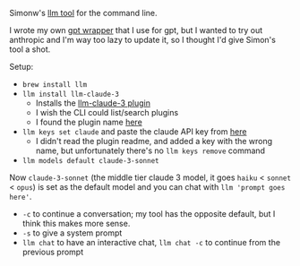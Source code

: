 Simonw's [llm tool](https://llm.datasette.io/en/stable/index.html) for the command line.

I wrote my own [gpt wrapper](http://github.com/llimllib/gpt) that I use for gpt, but I wanted to try out anthropic and I'm way too lazy to update it, so I thought I'd give Simon's tool a shot.

Setup:

- `brew install llm`
- `llm install llm-claude-3`
	- Installs the [llm-claude-3 plugin](https://github.com/simonw/llm-claude-3)
	- I wish the CLI could list/search plugins
	- I found the plugin name [here](https://llm.datasette.io/en/stable/plugins/directory.html)
- `llm keys set claude` and paste the claude API key from [here](https://console.anthropic.com/settings/keys)
	- I didn't read the plugin readme, and added a key with the wrong name, but unfortunately there's no `llm keys remove` command
- `llm models default claude-3-sonnet`

Now `claude-3-sonnet` (the middle tier claude 3 model, it goes `haiku` < `sonnet` < `opus`) is set as the default model and you can chat with `llm 'prompt goes here'`.

- `-c` to continue a conversation; my tool has the opposite default, but I think this makes more sense.
- `-s` to give a system prompt
- `llm chat` to have an interactive chat, `llm chat -c` to continue from the previous prompt
